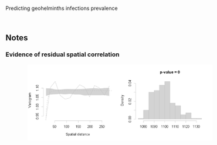 <br>

Predicting geohelminths infections prevalence

<br>

## Notes

### Evidence of residual spatial correlation

<img src="./warehouse/images/variogram.png" style="text-align: center; margin-left: 60px; height: 80%;">





<br>
<br>

<br>
<br>

<br>
<br>

<br>
<br>
